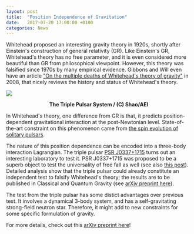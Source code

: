 ```yaml
---
layout: post
title:  "Position Independence of Gravitation"
date:   2017-07-20 17:00:00 +0100
categories: News
---
```


Whitehead proposed an interesting gravity theory in 1920s, shortly after
Einstein's construction of general relativity (GR). Like Einstein's GR,
Whitehead's theory has no free parameter, and it is even considered more
beautiful than GR from philosophical viewpoint. However, this theory was
falsified since 1970s by many empirical evidence. Gibbons and Will even have an
article ["On the multiple deaths of Whitehead's theory of
gravity"](https://arxiv.org/abs/gr-qc/0611006) in 2008, that nicely reviews the
history and status of Whitehead's theory.

![](http://os4elridr.bkt.clouddn.com/17-7-21/5102030.jpg)
<center><b>The Triple Pulsar System / (C) Shao/AEI</b></center>

In Whitehead's theory, one difference from GR is that, it predicts
position-dependent gravitational interaction at the post-Newtonian level.
State-of-the-art constraint on this phenomenon came from [the spin evolution of
solitary pulsars](https://arxiv.org/abs/1307.2637).

The nature of this position dependence can be encoded into a three-body
interaction Lagrangian. The triple pulsar [PSR
J0337+1715](https://arxiv.org/abs/1401.0535) turns out an interesting
laboratory to test it. PSR J0337+1715 was proposed to be a superb object to
test the universality of free fall as well (see also [this
post](http://friendshao.github.io/news/2016/03/14/triple-pulsar-tests-mass-triplets.html)).
Detailed analysis show that the triple pulsar could already constitute an
independent test to falsify Whitehead's theory; the results are to be published
in Classical and Quantum Gravity (see [arXiv preprint
here](https://arxiv.org/abs/1707.06535)). 

The test from the triple pulsar has some distict advantages over previous test.
It involves a dynamical 3-body system, and has a self-gravitating strong-field
neutron star.  Therefore, it might add to new constraints for some specific
formulation of gravity.

For more details, check out this [arXiv preprint
here](https://arxiv.org/abs/1707.06535)!
